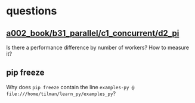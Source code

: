 # questions


## [a002_book/b31_parallel/c1_concurrent/d2_pi](../a002_book/b31_parallel/c1_concurrent/d2_pi)

Is there a performance difference by number of workers? How to measure it?


## pip freeze
Why does `pip freeze` contain the line `examples-py @ file:///home/tilman/learn_py/examples_py`?

